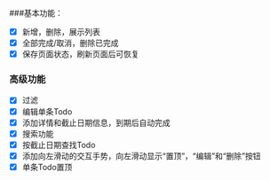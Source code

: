 ###基本功能：

- [x] 新增，删除，展示列表
- [x] 全部完成/取消，删除已完成
- [x] 保存页面状态，刷新页面后可恢复

### 高级功能

- [x] 过滤
- [x] 编辑单条Todo
- [x] 添加详情和截止日期信息，到期后自动完成
- [x] 搜索功能
- [x] 按截止日期查找Todo
- [x] 添加向左滑动的交互手势，向左滑动显示“置顶”，“编辑”和“删除”按钮
- [x] 单条Todo置顶